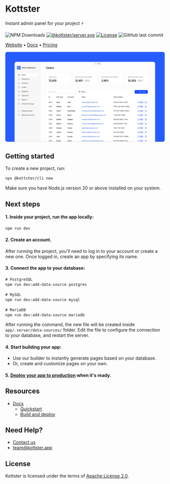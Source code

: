 # Kottster

Instant admin panel for your project ⚡

![NPM Downloads](https://img.shields.io/npm/dm/%40kottster%2Fcli)
[![@kottster/server.svg](https://img.shields.io/npm/v/@kottster/server.svg)](https://www.npmjs.com/package/@kottster/server)
[![License](https://img.shields.io/badge/License-Apache%202.0-blue.svg)](https://opensource.org/licenses/Apache-2.0)
![GitHub last commit](https://img.shields.io/github/last-commit/kottster/kottster)

[Website](https://kottster.app) • [Docs](https://kottster.gitbook.io/docs) • [Pricing](https://kottster.app/pricing) 

![Intro](/assets/intro.png)

## Getting started

To create a new project, run:

```bash
npx @kottster/cli new
```

Make sure you have Node.js version 20 or above installed on your system.

## Next steps


#### 1. Inside your project, run the app locally:

```bash
npm run dev
```

#### 2. Create an account.

After running the project, you'll need to log in to your account or create a new one. Once logged in, create an app by specifying its name.

#### 3. Connect the app to your database:

```
# PostgreSQL
npm run dev:add-data-source postgres

# MySQL
npm run dev:add-data-source mysql

# MariaDB
npm run dev:add-data-source mariadb
```

After running the command, the new file will be created inside `app/.server/data-sources/` folder. Edit the file to configure the connection to your database, and restart the server.

#### 4. Start building your app:

- Use our builder to instantly generate pages based on your database.
- Or, create and customize pages on your own.

#### 5. [Deploy your app to production](https://kottster.gitbook.io/docs/get-started/build-and-deploy) when it's ready.

## Resources

- [Docs](https://kottster.gitbook.io/docs)
  - [Quickstart](https://kottster.gitbook.io/docs)
  - [Build and deploy](https://kottster.gitbook.io/docs/get-started/build-and-deploy)
 
## Need Help?

- [Contact us](https://kottster.app/contact-us)
- [team@kottster.app](mailto:team@kottster.io)

## License

Kottster is licensed under the terms of [Apache License 2.0](https://github.com/kottster/kottster/blob/main/LICENSE).
